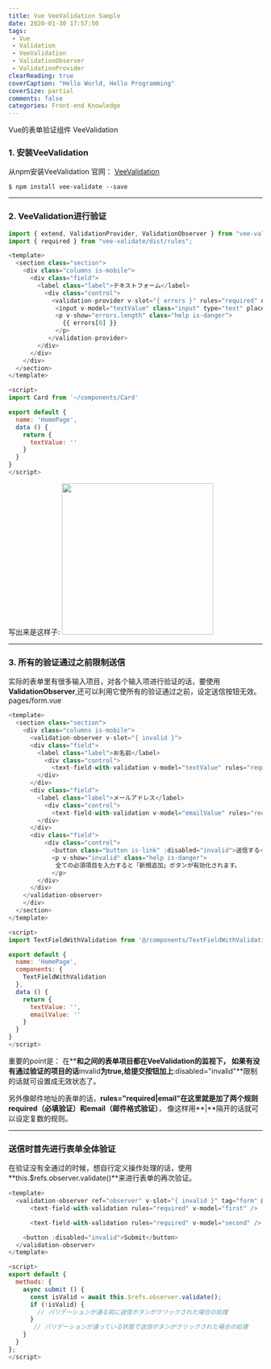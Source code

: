 ```yaml
---
title: Vue VeeValidation Sample
date: 2020-01-30 17:57:50
tags:
 - Vue
 - Validation
 - VeeValidation
 - ValidationObserver
 - ValidationProvider
clearReading: true
coverCaption: "Hello World, Hello Programming"
coverSize: partial
comments: false
categories: Front-end Knowledge
---
```

Vue的表单验证组件 VeeValidation
<!--more-->

### 1. 安装VeeValidation
从npm安装VeeValidation
官网： [VeeValidation](https://logaretm.github.io/vee-validate/guide/basics.html)

```
$ npm install vee-validate --save
```

***
### 2. VeeValidation进行验证
```js
import { extend, ValidationProvider, ValidationObserver } from "vee-validate";
import { required } from "vee-validate/dist/rules";

<template>
  <section class="section">
    <div class="columns is-mobile">
      <div class="field">
        <label class="label">テキストフォーム</label>
          <div class="control">
            <validation-provider v-slot="{ errors }" rules="required" name="テキスト項目">
             <input v-model="textValue" class="input" type="text" placeholder="Text input" />
             <p v-show="errors.length" class="help is-danger">
               {{ errors[0] }}
             </p>
           </validation-provider>
        </div>
      </div>
    </div>
  </section>
</template>

<script>
import Card from '~/components/Card'

export default {
  name: 'HomePage',
  data () {
    return {
      textValue: ''
    }
  }
}
</script>
```

写出来是这样子:
<img src="./1.png" style="width:300px" />

***

### 3. 所有的验证通过之前限制送信
实际的表单里有很多输入项目，对各个输入项进行验证的话，要使用**ValidationObserver**,还可以利用它使所有的验证通过之前，设定送信按钮无效。
pages/form.vue
```js
<template>
  <section class="section">
    <div class="columns is-mobile">
      <validation-observer v-slot="{ invalid }">
      <div class="field">
        <label class="label">お名前</label>
          <div class="control">
            <text-field-with-validation v-model="textValue" rules="required" fieldname="お名前" />
        </div>
      </div>
      <div class="field">
        <label class="label">メールアドレス</label>
          <div class="control">
            <text-field-with-validation v-model="emailValue" rules="required|email" fieldname="メールアドレス" />
        </div>
      </div>
      <div class="field">
          <div class="control">
            <button class="button is-link" :disabled="invalid">送信する</button>
            <p v-show="invalid" class="help is-danger">
             全ての必須項目を入力すると「新規追加」ボタンが有効化されます。
            </p>
        </div>
      </div>
    </validation-observer>
    </div>
  </section>
</template>

<script>
import TextFieldWithValidation from '@/components/TextFieldWithValidation'

export default {
  name: 'HomePage',
  components: {
    TextFieldWithValidation
  },
  data () {
    return {
      textValue: '',
      emailValue: ''
    }
  }
}
</script>
```
重要的point是：
在**<validation-observer v-slot="{ invalid }">**和**</validation-observer>**之间的表单项目都在VeeValidation的监视下，
如果有没有通过验证的项目的话**invalid**为true,给提交按钮加上**:disabled="invalid"**限制的话就可设置成无效状态了。

另外像邮件地址的表单的话，**rules="required|email"**在这里就是加了两个规则**required（必填验证）**和**email（邮件格式验证）**，
像这样用**|**隔开的话就可以设定复数的规则。

***

### 送信时首先进行表单全体验证
在验证没有全通过的时候，想自行定义操作处理的话，使用**this.$refs.observer.validate()**来进行表单的再次验证。
```js
<template>
  <validation-observer ref="observer" v-slot="{ invalid }" tag="form" @submit.prevent="submit()">
      <text-field-with-validation rules="required" v-model="first" />

      <text-field-with-validation rules="required" v-model="second" />

    <button :disabled="invalid">Submit</button>
  </validation-observer>
</template>

<script>
export default {
  methods: {
    async submit () {
      const isValid = await this.$refs.observer.validate();
      if (!isValid) {
        // バリデーションが通る前に送信ボタンがクリックされた場合の処理
      }
       // バリデーションが通っている状態で送信ボタンがクリックされた場合の処理
    }
  }
};
</script>
```

